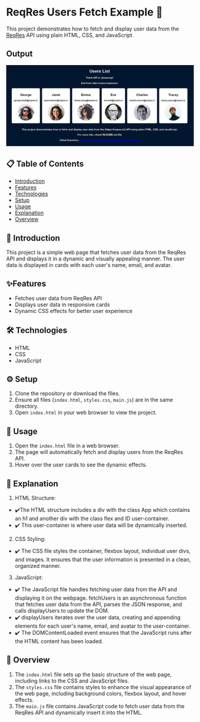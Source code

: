# ReqRes Users Fetch Example 🎉

This project demonstrates how to fetch and display user data from the [ReqRes](https://reqres.in/) API using plain HTML, CSS, and JavaScript.

## Output

<img src="./output.png" />

## 📋 Table of Contents

- [Introduction](#introduction)
- [Features](#features)
- [Technologies](#technologies)
- [Setup](#setup)
- [Usage](#usage)
- [Explanation](#Explanation)
- [Overview](#Overview)

## 🌟 Introduction

This project is a simple web page that fetches user data from the ReqRes API and displays it in a dynamic and visually appealing manner. The user data is displayed in cards with each user's name, email, and avatar.

## ✨Features

- Fetches user data from ReqRes API
- Displays user data in responsive cards
- Dynamic CSS effects for better user experience

## 🛠️ Technologies

- HTML
- CSS
- JavaScript

## ⚙️ Setup

1. Clone the repository or download the files.
2. Ensure all files (`index.html`, `styles.css`, `main.js`) are in the same directory.
3. Open `index.html` in your web browser to view the project.

## 🚀 Usage

1. Open the `index.html` file in a web browser.
2. The page will automatically fetch and display users from the ReqRes API.
3. Hover over the user cards to see the dynamic effects.

## 📲 Explanation

1. HTML Structure:

- ✔️The HTML structure includes a div with the class App which contains an h1 and another div with the class flex and ID user-container.
- ✔️ This user-container is where user data will be dynamically inserted.

2. CSS Styling:

- ✔️ The CSS file styles the container, flexbox layout, individual user divs, and images. It ensures that the user information is presented in a clean, organized manner.

3. JavaScript:

- ✔️ The JavaScript file handles fetching user data from the API and displaying it on the webpage.
  fetchUsers is an asynchronous function that fetches user data from the API, parses the JSON response, and calls displayUsers to update the DOM.
- ✔️ displayUsers iterates over the user data, creating and appending elements for each user's name, email, and avatar to the user-container.
- ✔️ The DOMContentLoaded event ensures that the JavaScript runs after the HTML content has been loaded.

## 🔦 Overview

1. The `index.html` file sets up the basic structure of the web page, including links to the CSS and JavaScript files.
2. The `styles.css` file contains styles to enhance the visual appearance of the web page, including background colors, flexbox layout, and hover effects.
3. The `main.js` file contains JavaScript code to fetch user data from the ReqRes API and dynamically insert it into the HTML.
